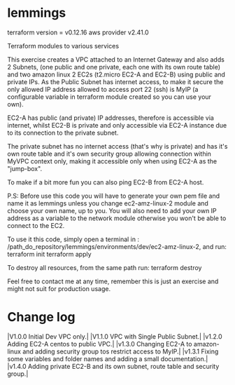 # lemmings
terraform version = v0.12.16
aws provider v2.41.0

Terraform modules to various services

This exercise creates a VPC attached to an Internet Gateway and also adds 2 Subnets, (one public and one private, each one with its own route table)
and two amazon linux 2 EC2s (t2.micro EC2-A and EC2-B) using public and private IPs. As the Public Subnet has internet access, to make it secure the
only allowed IP address allowed to access port 22 (ssh) is MyIP (a configurable variable in terraform module created so you can use your own).

EC2-A has public (and private) IP addresses, therefore is accessible via internet, whilst EC2-B is private and only accessible via 
EC2-A instance due to its connection to the private subnet.

The private subnet has no internet access (that's why is private) and has it's own route table and it's own security group allowing connection within MyVPC
context only, making it accessible only when using EC2-A as the "jump-box". 

To make if a bit more fun you can also ping EC2-B from EC2-A host. 

P.S: Before use this code you will have to generate your own pem file and name it as lemmings unless 
you change ec2-amz-linux-2 module and choose your own name, up to you. You will also need to add your own IP address as a variable to the network module otherwise
you won't be able to connect to the EC2. 

To use it this code, simply open a terminal in : /path_do_repository/lemmings/environments/dev/ec2-amz-linux-2, and run:
terraform init 
terraform apply

To destroy all resources, from the same path run:
terraform destroy 

Feel free to contact me at any time, remember this is just an exercise and might not suit for production usage.

# Change log
|V1.0.0 Initial Dev VPC only.|
|V1.1.0 VPC with Single Public Subnet.|
|v1.2.0 Adding EC2-A centos to public VPC.|
|v1.3.0 Changing EC2-A to amazon-linux and adding security group tos restrict access to MyIP.|
|v1.3.1 Fixing some variables and folder names and adding a small documentation.|
|v1.4.0 Adding private EC2-B and its own subnet, route table and security group.|
